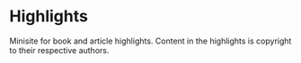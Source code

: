 # Highlights
Minisite for book and article highlights. Content in the highlights is copyright to their respective authors.